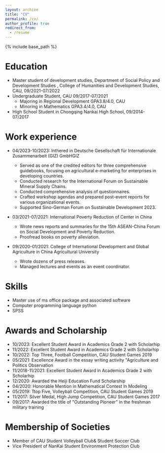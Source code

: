 ```yaml
---
layout: archive
title: "CV"
permalink: /cv/
author_profile: true
redirect_from:
  - /resume
---
```


{% include base_path %}

Education
======
* Master student of development studies, Department of Social Policy and  Development Studies , College of Humanities and Development Studies, CAU, 09/2021-07/2022
* Undergraduate Student, CAU 09/2017-07/2021
  * Majoring in Regional Development GPA3.8/4.0, CAU
  * Minoring in Mathematics GPA3.4/4.0, CAU
* High School Student in Chongqing Nankai High School, 09/2014-07/2017

Work experience
======
* 04/2023-10/2023: Inthered in Deutsche Gesellschaft für Internationale Zusammenarbeit (GIZ) GmbHGIZ
  * Served as one of the credited editors for three comprehensive guidebooks, focusing on agricultural e-marketing for enterprises in developing countries.
  * Conducted research for the International Forum on Sustainable Mineral Supply Chains. 
  * Conducted comprehensive analysis of questionnaires.
  * Crafted workshop agendas and prepared post-event reports for various organizational events.
  * Supported Sino-German Forum on Sustainable Development 2023. 

* 03/2021-07/2021: International Poverty Reduction of Center in China
  * Wrote news reports and summaries for the 15th ASEAN-China Forum on Social Development and Poverty Reduction. 
  * Proofread books on poverty alleviation.
    
* 09/2020-01/2021: College of International Development and Global Agriculture in China Agricultural University
  * Wrote dozens of press releases.
  * Managed lectures and events as an event coordinator. 
  
Skills
======
* Master use of ms office package and associated software
* Computer programming language python
* SPSS

Awards and Scholarship
======
* 10/2023: Excellent Student Award in Academics Grade 2 with Scholarhip
* 11/2022: Excellent Student Award in Academics Grade 2 with Scholarhip
* 10/2022: Top Three, Football Competition, CAU Student Games 2019
* 05/2021: Excellence Award in the essay writing activity "Agriculture and Politics Observation
* 11/2018-11/2021: Excellent Student Award in Academics Grade 2  with Scholarhip 
* 12/2020: Awarded the Heiji Education Fund Scholarship
* 04/2020: Honorable Mention in  Mathematical Contest In Modeling
* 05/2019: Ttop Five, Volleyball Competition, CAU Student Games 2019
* 11/2017: Silver Medal, High Jump Competition, CAU Student Games 2017
* 09/2017: Awarded the title of "Outstanding Pioneer" in the freshman military training

Membership of Societies
======
* Member of CAU Student Volleyball Club& Student Soccer Club
* Vice President of NanKai Student Environment Protection Club

